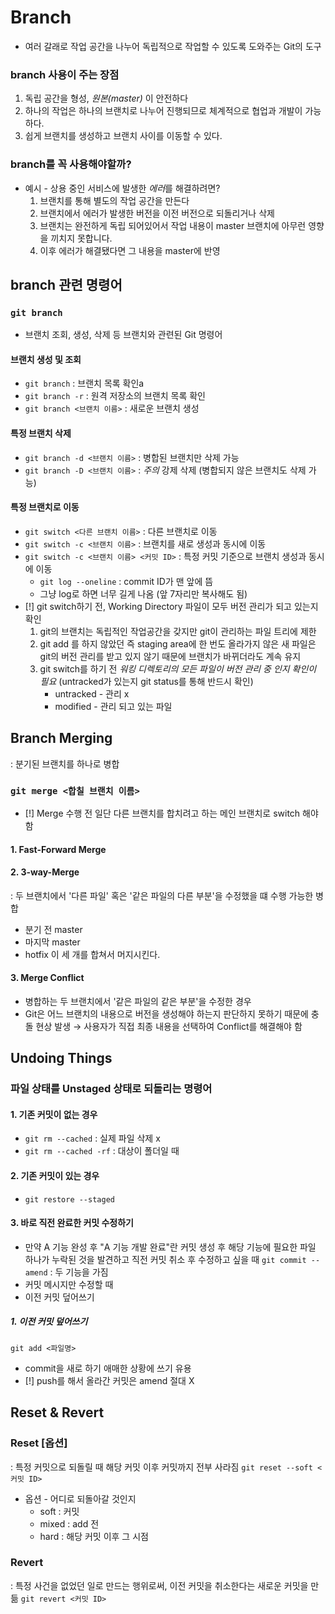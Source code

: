 # Branch
- 여러 갈래로 작업 공간을 나누어 독립적으로 작업할 수 있도록 도와주는 Git의 도구
### branch 사용이 주는 장점
1. 독립 공간을 형성, *원본(master)* 이 안전하다
2. 하나의 작업은 하나의 브랜치로 나누어 진행되므로 체계적으로 협업과 개발이 가능하다.
3. 쉽게 브랜치를 생성하고 브랜치 사이를 이동할 수 있다.
### branch를 꼭 사용해야할까?
- 예시 - 상용 중인 서비스에 발생한 *에러*를 해결하려면?
	1. 브랜치를 통해 별도의 작업 공간을 만든다
	2. 브랜치에서 에러가 발생한 버전을 이전 버전으로 되돌리거나 삭제
	3. 브랜치는 완전하게 독립 되어있어서 작업 내용이  master 브랜치에 아무런 영향을 끼치지 못합니다.
	4. 이후 에러가 해결됐다면 그 내용을 master에 반영
## branch 관련 명령어
### `git branch`
- 브랜치 조회, 생성, 삭제 등 브랜치와 관련된 Git 명령어
#### 브랜치 생성 및 조회
- `git branch` : 브랜치 목록 확인a
- `git branch -r` : 원격 저장소의 브랜치 목록 확인
- `git branch <브랜치 이름>` : 새로운 브랜치 생성
#### 특정 브랜치 삭제
- `git branch -d <브랜치 이름>` : 병합된 브랜치만 삭제 가능
- `git branch -D <브랜치 이름>` : *주의* 강제 삭제 (병합되지 않은 브랜치도 삭제 가능)
#### 특정 브랜치로 이동
- `git switch <다른 브랜치 이름>` : 다른 브랜치로 이동
- `git switch -c <브랜치 이름>` : 브랜치를 새로 생성과 동시에 이동
- `git switch -c <브랜치 이름> <커밋 ID>` : 특정 커밋 기준으로 브랜치 생성과 동시에 이동
	-  `git log --oneline` : commit ID가 맨 앞에 뜸
	- 그냥 log로 하면 너무 길게 나옴 (앞 7자리만 복사해도 됨)
- [!] git switch하기 전, Working Directory 파일이 모두 버전 관리가 되고 있는지 확인
	1. git의 브랜치는 독립적인 작업공간을 갖지만 git이 관리하는 파일 트리에 제한
	2. git add 를 하지 않았던 즉 staging area에 한 번도 올라가지 않은 새 파일은 git의 버전 관리를 받고 있지 않기 때문에 브랜치가 바뀌더라도 계속 유지
	3. git switch를 하기 전 *워킹 디렉토리의 모든 파일이 버전 관리 중 인지 확인이 필요* (untracked가 있는지 git status를 통해 반드시 확인)
		- untracked - 관리 x
		- modified - 관리 되고 있는 파일
## Branch Merging
: 분기된 브랜치를 하나로 병합
### `git merge <합칠 브랜치 이름>`
- [!] Merge 수행 전 일단 다른 브랜치를 합치려고 하는 메인 브랜치로 switch 해야함
#### 1. Fast-Forward Merge
#### 2. 3-way-Merge
: 두 브랜치에서 '다른 파일' 혹은 '같은 파일의 다른 부분'을 수정했을 떄 수행 가능한 병합
- 분기 전 master
- 마지막 master
- hotfix
이 세 개를 합쳐서 머지시킨다.
#### 3. Merge Conflict
- 병합하는 두 브랜치에서 '같은 파일의 같은 부분'을 수정한 경우
- Git은 어느 브랜치의 내용으로 버전을 생성해야 하는지 판단하지 못하기 때문에 충돌 현상 발생
→ 사용자가 직접 최종 내용을 선택하여 Conflict를 해결해야 함
## Undoing Things
### 파일 상태를 Unstaged 상태로 되돌리는 명령어
#### 1. 기존 커밋이 없는 경우
- `git rm --cached` : 실제 파일 삭제 x
- `git rm --cached -rf` : 대상이 폴더일 때
#### 2. 기존 커밋이 있는 경우
- `git restore --staged`
#### 3. 바로 직전 완료한 커밋 수정하기
- 만약 A 기능 완성 후 "A 기능 개발 완료"란 커밋 생성 후 해당 기능에 필요한 파일 하나가 누락된 것을 발견하고 직전 커밋 취소 후 수정하고 싶을 때
`git commit --amend` : 두 기능을 가짐
- 커밋 메시지만 수정할 때
- 이전 커밋 덮어쓰기
##### 1. 이전 커밋 덮어쓰기
`git add <파일명>`
- commit을 새로 하기 애매한 상황에 쓰기 유용
- [!] push를 해서 올라간 커밋은 amend 절대 X
## Reset & Revert
### Reset \[옵션]
: 특정 커밋으로 되돌릴 때 해당 커밋 이후 커밋까지 전부 사라짐
`git reset --soft <커밋 ID>`
- 옵션 - 어디로 되돌아갈 것인지
	- soft : 커밋
	- mixed : add 전
	- hard : 해당 커밋 이후 그 시점
### Revert
: 특정 사건을 없었던 일로 만드는 행위로써, 이전 커밋을 취소한다는 새로운 커밋을 만듦
`git revert <커밋 ID>`
